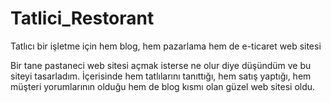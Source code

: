 # Tatlici_Restorant
Tatlıcı bir işletme için hem blog, hem pazarlama hem de e-ticaret web sitesi 

Bir tane pastaneci web sitesi açmak isterse ne olur diye düşündüm ve bu siteyi tasarladım. İçerisinde hem tatlılarını tanıttığı, hem satış yaptığı, hem müşteri yorumlarının olduğu hem de blog kısmı olan güzel web sitesi oldu.
